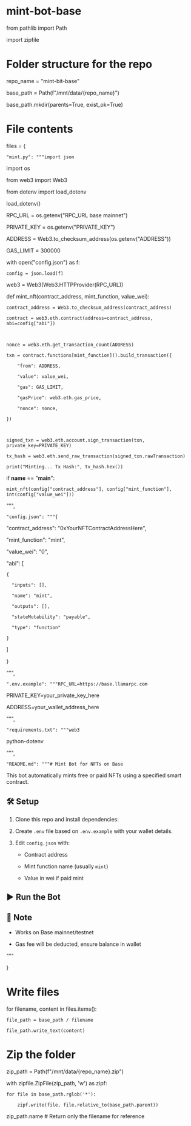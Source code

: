 # mint-bot-base
from pathlib import Path

import zipfile



# Folder structure for the repo

repo_name = "mint-bit-base"

base_path = Path(f"/mnt/data/{repo_name}")

base_path.mkdir(parents=True, exist_ok=True)



# File contents

files = {

    "mint.py": """import json

import os

from web3 import Web3

from dotenv import load_dotenv



load_dotenv()



RPC_URL = os.getenv("RPC_URL base mainnet")

PRIVATE_KEY = os.getenv("PRIVATE_KEY")

ADDRESS = Web3.to_checksum_address(os.getenv("ADDRESS"))

GAS_LIMIT = 300000



with open("config.json") as f:

    config = json.load(f)



web3 = Web3(Web3.HTTPProvider(RPC_URL))



def mint_nft(contract_address, mint_function, value_wei):

    contract_address = Web3.to_checksum_address(contract_address)

    contract = web3.eth.contract(address=contract_address, abi=config["abi"])



    nonce = web3.eth.get_transaction_count(ADDRESS)

    txn = contract.functions[mint_function]().build_transaction({

        "from": ADDRESS,

        "value": value_wei,

        "gas": GAS_LIMIT,

        "gasPrice": web3.eth.gas_price,

        "nonce": nonce,

    })



    signed_txn = web3.eth.account.sign_transaction(txn, private_key=PRIVATE_KEY)

    tx_hash = web3.eth.send_raw_transaction(signed_txn.rawTransaction)

    print("Minting... Tx Hash:", tx_hash.hex())



if __name__ == "__main__":

    mint_nft(config["contract_address"], config["mint_function"], int(config["value_wei"]))

""",



    "config.json": """{

  "contract_address": "0xYourNFTContractAddressHere",

  "mint_function": "mint",

  "value_wei": "0",

  "abi": [

    {

      "inputs": [],

      "name": "mint",

      "outputs": [],

      "stateMutability": "payable",

      "type": "function"

    }

  ]

}

""",



    ".env.example": """RPC_URL=https://base.llamarpc.com

PRIVATE_KEY=your_private_key_here

ADDRESS=your_wallet_address_here

""",



    "requirements.txt": """web3

python-dotenv

""",



    "README.md": """# Mint Bot for NFTs on Base



This bot automatically mints free or paid NFTs using a specified smart contract.



## 🛠 Setup



1. Clone this repo and install dependencies:


2. Create `.env` file based on `.env.example` with your wallet details.



3. Edit `config.json` with:

   - Contract address

   - Mint function name (usually `mint`)

   - Value in wei if paid mint



## ▶️ Run the Bot




## 📌 Note



- Works on Base mainnet/testnet

- Gas fee will be deducted, ensure balance in wallet

"""

}



# Write files

for filename, content in files.items():

    file_path = base_path / filename

    file_path.write_text(content)



# Zip the folder

zip_path = Path(f"/mnt/data/{repo_name}.zip")

with zipfile.ZipFile(zip_path, 'w') as zipf:

    for file in base_path.rglob('*'):

        zipf.write(file, file.relative_to(base_path.parent))



zip_path.name  # Return only the filename for reference

